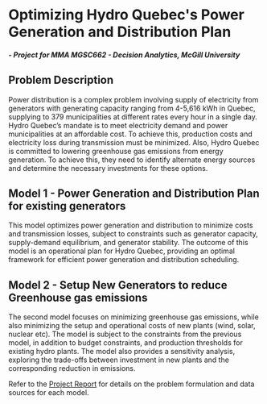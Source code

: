 # Optimizing Hydro Quebec's Power Generation and Distribution Plan
##### *- Project for MMA MGSC662 - Decision Analytics, McGill University*

## Problem Description
Power distribution is a complex problem involving supply of electricity from generators with generating capacity ranging from 4-5,616 kWh in Quebec, supplying to 379 municipalities at different rates every
hour in a single day. Hydro Quebec’s mandate is to meet electricity demand and power municipalities at an affordable cost. To achieve this, production costs and electricity loss during transmission must be
minimized. Also, Hydro Quebec is committed to lowering greenhouse gas emissions from energy generation. To achieve this, they need to identify alternate energy sources and determine the necessary investments for these options.

## Model 1 - Power Generation and Distribution Plan for existing generators
This model optimizes power generation and distribution to minimize costs and transmission losses, subject to constraints such as generator capacity, supply-demand equilibrium, and generator stability. The outcome of this model is an operational plan for Hydro Quebec, providing an optimal framework for efficient power generation and distribution scheduling. 

## Model 2 - Setup New Generators to reduce Greenhouse gas emissions
The second model focuses on minimizing greenhouse gas emissions, while also minimizing the setup and operational costs of new plants (wind, solar, nuclear etc). The model is subject to the constraints from the previous model, in addition to budget constraints, and production thresholds for existing hydro plants. The model also provides a sensitivity analysis, exploring the trade-offs between investment in new plants and the corresponding reduction in emissions.

Refer to the [Project Report](https://github.com/reojackson31/hydro-quebec-optimization/blob/main/Project-Report.pdf) for details on the problem formulation and data sources for each model.  

